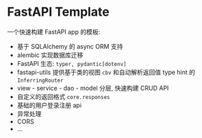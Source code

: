 # FastAPI Template

一个快速构建 FastAPI app 的模板:
- 基于 SQLAlchemy 的 async ORM 支持
- alembic 实现数据库迁移
- FastAPI 生态: `typer, pydantic[dotenv]` 
- fastapi-utils 提供基于类的视图 `cbv` 和自动解析返回值 type hint 的 `InferringRouter`
- view - service - dao - model 分层, 快速构建 CRUD API
- 自定义的返回格式 `core.responses`
- 基础的用户登录注册 api
- 异常处理
- CORS
- ...

